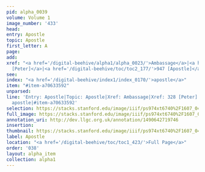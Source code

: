 ```yaml
---
pid: alpha_0039
volume: Volume 1
image_number: '433'
head: 
entry: Apostle
topic: Apostle
first_letter: A
page: 
add: 
xref: "<a href='/digital-beehive/alpha1/alpha_0023/'>Ambassage</a>|<a href='/digital-beehive/num2/num_0376/'>328
  [Peter]</a>|<a href='/digital-beehive/toc/toc2_177/'>947 [Apostle]</a>"
see: 
index: "<a href='/digital-beehive/index1/index_0170/'>apostle</a>"
item: "#item-a70633592"
unparsed: 
line: 'Entry: Apostle|Topic: Apostle|Xref: Ambassage|Xref: 328 [Peter]|Xref: 947 [Apostle]|Index:
  apostle|#item-a70633592'
selection: https://stacks.stanford.edu/image/iiif/ps974xt6740%2F1607_0432/377,4557,3103,501/full/0/default.jpg
full_image: https://stacks.stanford.edu/image/iiif/ps974xt6740%2F1607_0432/full/full/0/default.jpg
annotation_uri: http://dev.llgc.org.uk/annotation/1490642719746
insertion: 
thumbnail: https://stacks.stanford.edu/image/iiif/ps974xt6740%2F1607_0432/377,4557,600,180/250,/0/default.jpg
label: Apostle
location: "<a href='/digital-beehive/toc/toc1_423/'>Full Page</a>"
order: '038'
layout: alpha_item
collection: alpha1
---
```

